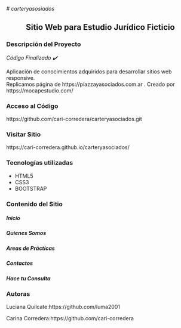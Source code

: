 <em># carteryasosiados</em>
<h2 align="center">Sitio Web para Estudio Jurídico Ficticio</h2>
<h3>Descripción del Proyecto</h3>
<em>Código Finalizado ✔️</em>
<p>Aplicación de conocimientos adquiridos para desarrollar sitios web responsive.<br>
Replicamos página de https://piazzayasociados.com.ar . Creado por https://mocapestudio.com/</p>
<h3>Acceso al Código</h3>
<p>https://github.com/cari-corredera/carteryasociados.git</p>
<h3>Visitar Sitio</h3>
<p>https://cari-corredera.github.io/carteryasociados/</p>
<h3>Tecnologías utilizadas</h3>
<ul>
  <li>HTML5</li>
  <li>CSS3</li>
  <li>BOOTSTRAP</li>
</ul>
<h3>Contenido del Sitio</h3>
<h5>Inicio</h5>
<h5>Quienes Somos</h5>
<h5>Areas de Prácticas</h5>
<h5>Contactos</h5>
<h5>Hace tu Consulta</h5>
<h3>Autoras</h3>
<p>Luciana Quilcate:https://github.com/luma2001</p>
<p>Carina Corredera:https://github.com/cari-corredera</p>
